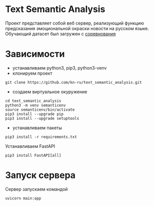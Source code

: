 # Text Semantic Analysis
Проект представляет собой веб сервер, реализующий функцию предсказания эмоциональной окраски новости на русском языке.
Обучающий датасет был загружен с [соревнования](https://www.kaggle.com/competitions/sentiment-analysis-in-russian/overview)

# Зависимости
- устанавливаем python3, pip3, python3-venv
- клонируем проект
```
git clone https://github.com/kn-ru/text_semantic_analysis.git
```
- создаем виртуальное окуружение
```
cd text_semantic_analysis
python3 -m venv semanticenv
source semanticenv/bin/activate
pip3 install --upgrade pip
pip3 install --upgrade setuptools
```
- устанавливаем пакеты
```
pip3 install -r requirements.txt
```
Устанавливаем FastAPI
```
pip3 install FastAPI[all]
```
# Запуск сервера

Сервер запускаем командой
```
uvicorn main:app
```